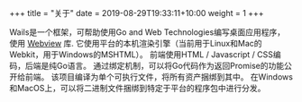 +++
title = "关于"
date = 2019-08-29T19:33:11+10:00
weight = 1
+++

Wails是一个框架，可帮助使用Go and Web Technologies编写桌面应用程序， 使用 [Webview](https://github.com/zserge/webview) 库. 它使用平台的本机渲染引擎（当前用于Linux和Mac的Webkit，用于Windows的MSHTML）。 前端使用HTML / Javascript / CSS编码，后端是纯Go语言。 通过绑定机制，可以将Go代码作为返回Promise的功能公开给前端。 该项目编译为单个可执行文件，将所有资产捆绑到其中。 在Windows和MacOS上，可以将二进制文件捆绑到特定于平台的程序包中进行分发。

